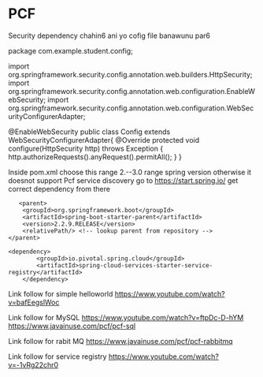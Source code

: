 # PCF

Security dependency chahin6 ani yo cofig file banawunu par6

package com.example.student.config;

import org.springframework.security.config.annotation.web.builders.HttpSecurity;
import org.springframework.security.config.annotation.web.configuration.EnableWebSecurity;
import org.springframework.security.config.annotation.web.configuration.WebSecurityConfigurerAdapter;


@EnableWebSecurity
public class Config extends WebSecurityConfigurerAdapter{
    @Override
    protected void configure(HttpSecurity http) throws Exception {
        http.authorizeRequests().anyRequest().permitAll();
    }
}


Inside pom.xml choose this range 2.--3.0 range spring version otherwise it doesnot support Pcf service discovery go to https://start.spring.io/ get correct dependency from there


       <parent>
        <groupId>org.springframework.boot</groupId>
        <artifactId>spring-boot-starter-parent</artifactId>
        <version>2.2.9.RELEASE</version>
        <relativePath/> <!-- lookup parent from repository -->
    </parent>
    
    <dependency>
            <groupId>io.pivotal.spring.cloud</groupId>
            <artifactId>spring-cloud-services-starter-service-registry</artifactId>
        </dependency>


Link follow for simple helloworld
https://www.youtube.com/watch?v=bafEegslWoc

Link follow for MySQL
https://www.youtube.com/watch?v=ftpDc-D-hYM
https://www.javainuse.com/pcf/pcf-sql


Link follow for rabit MQ
https://www.javainuse.com/pcf/pcf-rabbitmq

Link follow for service registry
https://www.youtube.com/watch?v=-1vRg22chr0


